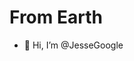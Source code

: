 # From Earth

- 👋 Hi, I’m @JesseGoogle

<!---
JesseGoogle/JesseGoogle is a ✨ special ✨ repository because its `README.md` (this file) appears on your GitHub profile.
You can click the Preview link to take a look at your changes.
--->
